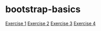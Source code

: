 # bootstrap-basics

[Exercise 1](https://carolineschevers.github.io/CSS-frameworks/bootstrap-basics/exercise-1.html)
[Exercise 2](https://carolineschevers.github.io/CSS-frameworks/bootstrap-basics/exercise-2.html)
[Exercise 3](https://carolineschevers.github.io/CSS-frameworks/bootstrap-basics/exercise-3.html)
[Exercise 4](https://carolineschevers.github.io/CSS-frameworks/bootstrap-basics/exercise-4.html)
